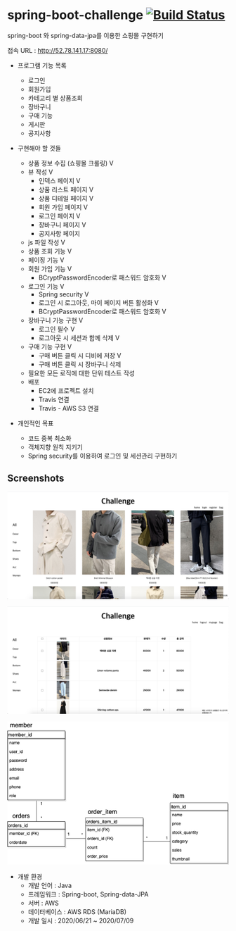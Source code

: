 # spring-boot-challenge [![Build Status](https://travis-ci.com/opdshe/spring-boot-challenge.svg?branch=master)](https://travis-ci.com/opdshe/spring-boot-challenge)
spring-boot 와 spring-data-jpa를 이용한 쇼핑몰 구현하기

접속 URL : 
http://52.78.141.17:8080/

+ 프로그램 기능 목록
  + 로그인
  + 회원가입
  + 카테고리 별 상품조회
  + 장바구니
  + 구매 기능
  + 게시판
  + 공지사항

+ 구현해야 할 것들
  + 상품 정보 수집 (쇼핑몰 크롤링) V
  + 뷰 작성 V
    + 인덱스 페이지 V
    + 상품 리스트 페이지 V
    + 상품 디테일 페이지 V
    + 회원 가입 페이지 V
    + 로그인 페이지 V
    + 장바구니 페이지 V
    + 공지사항 페이지
  + js 파일 작성 V
  + 상품 조회 기능 V
  + 페이징 기능 V
  + 회원 가입 기능 V
    + BCryptPasswordEncoder로 패스워드 암호화 V
  + 로그인 기능 V
    + Spring security V
    + 로그인 시 로그아웃, 마이 페이지 버튼 활성화 V
    + BCryptPasswordEncoder로 패스워드 암호화 V
  + 장바구니 기능 구현 V
    + 로그인 필수 V
    + 로그아웃 시 세션과 함께 삭제 V
  + 구매 기능 구현 V
    + 구매 버튼 클릭 시 디비에 저장 V
    + 구매 버튼 클릭 시 장바구니 삭제
  + 필요한 모든 로직에 대한 단위 테스트 작성
  + 배포
    + EC2에 프로젝트 설치
    + Travis 연결
    + Travis - AWS S3 연결
  
+ 개인적인 목표
  + 코드 중복 최소화
  + 객체지향 원칙 지키기
  + Spring security를 이용하여 로그인 및 세션관리 구현하기
  
Screenshots
------
![products](image/products.png)  

![bag](image/bag.png)
  
![database](image/database.png)  


+ 개발 환경
  + 개발 언어 : Java
  + 프레임워크 : Spring-boot, Spring-data-JPA
  + 서버 : AWS
  + 데이터베이스 : AWS RDS (MariaDB)
  + 개발 일시 : 2020/06/21 ~ 2020/07/09
  
  
